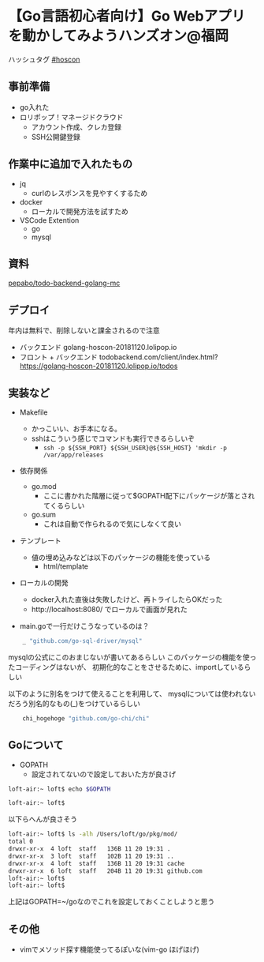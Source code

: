 # 【Go言語初心者向け】Go Webアプリを動かしてみようハンズオン@福岡

ハッシュタグ [#hoscon](https://twitter.com/search?q=%23hoscon)

## 事前準備
- go入れた
- ロリポップ！マネージドクラウド
  - アカウント作成、クレカ登録
  - SSH公開鍵登録

## 作業中に追加で入れたもの
- jq
  - curlのレスポンスを見やすくするため
- docker
  - ローカルで開発方法を試すため
- VSCode Extention
  - go
  - mysql

## 資料
[pepabo/todo-backend-golang-mc](https://github.com/pepabo/todo-backend-golang-mc)

## デプロイ
年内は無料で、削除しないと課金されるので注意

- バックエンド golang-hoscon-20181120.lolipop.io
- フロント + バックエンド todobackend.com/client/index.html?https://golang-hoscon-20181120.lolipop.io/todos

## 実装など
- Makefile
  - かっこいい、お手本になる。
  - sshはこういう感じでコマンドも実行できるらしいぞ
    - `ssh -p ${SSH_PORT} ${SSH_USER}@${SSH_HOST} 'mkdir -p /var/app/releases`

- 依存関係
  - go.mod
    - ここに書かれた階層に従って$GOPATH配下にパッケージが落とされてくるらしい
  - go.sum
    - これは自動で作られるので気にしなくて良い

- テンプレート
  - 値の埋め込みなどは以下のパッケージの機能を使っている
    - html/template

- ローカルの開発
  - docker入れた直後は失敗したけど、再トライしたらOKだった
  - http://localhost:8080/ でローカルで画面が見れた

- main.goで一行だけこうなっているのは？

``` go
	_ "github.com/go-sql-driver/mysql"
```

mysqlの公式にこのおまじないが書いてあるらしい
このパッケージの機能を使ったコーディングはないが、
初期化的なことをさせるために、importしているらしい

以下のように別名をつけて使えることを利用して、
mysqlについては使われないだろう別名的なもの(_)をつけているらしい

``` go
	chi_hogehoge "github.com/go-chi/chi"
```

## Goについて
- GOPATH
  - 設定されてないので設定しておいた方が良さげ

``` bash
loft-air:~ loft$ echo $GOPATH

loft-air:~ loft$
```

以下らへんが良さそう

``` bash
loft-air:~ loft$ ls -alh /Users/loft/go/pkg/mod/
total 0
drwxr-xr-x  4 loft  staff   136B 11 20 19:31 .
drwxr-xr-x  3 loft  staff   102B 11 20 19:31 ..
drwxr-xr-x  4 loft  staff   136B 11 20 19:31 cache
drwxr-xr-x  6 loft  staff   204B 11 20 19:31 github.com
loft-air:~ loft$
loft-air:~ loft$
```

上記はGOPATH=~/goなのでこれを設定しておくことしようと思う

## その他

- vimでメソッド探す機能使ってるぽいな(vim-go ほげほげ)
